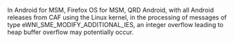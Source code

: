 In Android for MSM, Firefox OS for MSM, QRD Android, with all Android releases from CAF using the Linux kernel, in the processing of messages of type eWNI_SME_MODIFY_ADDITIONAL_IES, an integer overflow leading to heap buffer overflow may potentially occur.